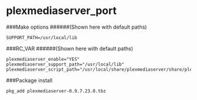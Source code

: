 plexmediaserver_port
====================

###Make options
######(Shown here with default paths)

```no-highlight
SUPPORT_PATH=/usr/local/lib
```

###RC_VAR
######(Shown here with default paths)

```no-highlight
plexmediaserver_enable="YES"
plexmediaserver_support_path="/usr/local/lib"
plexmediaserver_script_path="/usr/local/share/plexmediaserver/share/plexmediaserver"
```

###Package install

```no-highlight
pkg_add plexmediaserver-0.9.7.23.0.tbz
```
